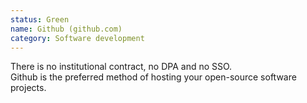 ```yaml
---
status: Green
name: Github (github.com)
category: Software development
---
```

There is no institutional contract, no DPA and no SSO.  
Github is the preferred method of hosting your open-source software projects.